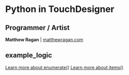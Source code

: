 # Python in TouchDesigner #

## Programmer / Artist ##

**Matthew Ragan** | [ matthewragan.com](http://matthewragan.com)  

## example_logic ##

[Learn more about enumerate()](https://docs.python.org/3.4/library/functions.html#enumerate)
[Learn more about items()](https://docs.python.org/3.4/library/stdtypes.html#dict)